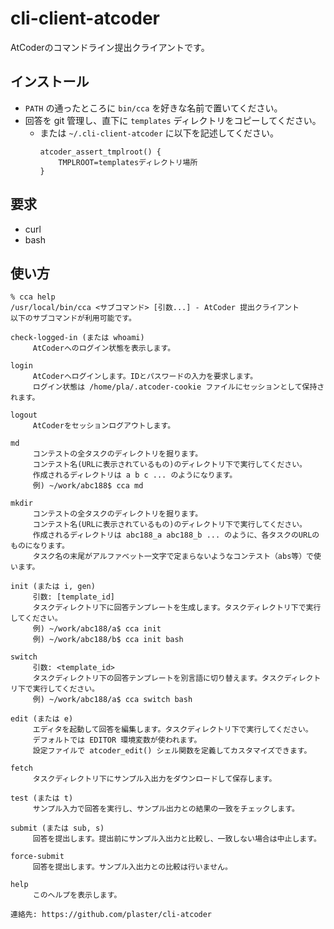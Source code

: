 # cli-client-atcoder
AtCoderのコマンドライン提出クライアントです。

## インストール

* `PATH` の通ったところに `bin/cca` を好きな名前で置いてください。
* 回答を git 管理し、直下に `templates` ディレクトリをコピーしてください。
  * または `~/.cli-client-atcoder` に以下を記述してください。
    ```
    atcoder_assert_tmplroot() {
        TMPLROOT=templatesディレクトリ場所
    }
    ```

## 要求

- curl
- bash

## 使い方

```
% cca help
/usr/local/bin/cca <サブコマンド> [引数...] - AtCoder 提出クライアント
以下のサブコマンドが利用可能です。

check-logged-in (または whoami)
	 AtCoderへのログイン状態を表示します。

login
	 AtCoderへログインします。IDとパスワードの入力を要求します。
	 ログイン状態は /home/pla/.atcoder-cookie ファイルにセッションとして保持されます。

logout
	 AtCoderをセッションログアウトします。

md
	 コンテストの全タスクのディレクトリを掘ります。
	 コンテスト名(URLに表示されているもの)のディレクトリ下で実行してください。
	 作成されるディレクトリは a b c ... のようになります。
	 例) ~/work/abc188$ cca md

mkdir
	 コンテストの全タスクのディレクトリを掘ります。
	 コンテスト名(URLに表示されているもの)のディレクトリ下で実行してください。
	 作成されるディレクトリは abc188_a abc188_b ... のように、各タスクのURLのものになります。
	 タスク名の末尾がアルファベット一文字で定まらないようなコンテスト（abs等）で使います。

init (または i, gen)
	 引数: [template_id]
	 タスクディレクトリ下に回答テンプレートを生成します。タスクディレクトリ下で実行してください。
	 例) ~/work/abc188/a$ cca init
	 例) ~/work/abc188/b$ cca init bash

switch
	 引数: <template_id>
	 タスクディレクトリ下の回答テンプレートを別言語に切り替えます。タスクディレクトリ下で実行してください。
	 例) ~/work/abc188/a$ cca switch bash

edit (または e)
	 エディタを起動して回答を編集します。タスクディレクトリ下で実行してください。
	 デフォルトでは EDITOR 環境変数が使われます。
	 設定ファイルで atcoder_edit() シェル関数を定義してカスタマイズできます。

fetch
	 タスクディレクトリ下にサンプル入出力をダウンロードして保存します。

test (または t)
	 サンプル入力で回答を実行し、サンプル出力との結果の一致をチェックします。

submit (または sub, s)
	 回答を提出します。提出前にサンプル入出力と比較し、一致しない場合は中止します。

force-submit
	 回答を提出します。サンプル入出力との比較は行いません。

help
	 このヘルプを表示します。

連絡先: https://github.com/plaster/cli-atcoder
```
